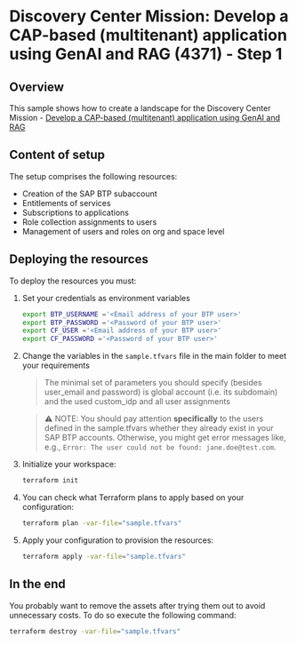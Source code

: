 # Discovery Center Mission: Develop a CAP-based (multitenant) application using GenAI and RAG (4371) - Step 1

## Overview

This sample shows how to create a landscape for the Discovery Center Mission - [Develop a CAP-based (multitenant) application using GenAI and RAG](https://discovery-center.cloud.sap/missiondetail/4371/)

## Content of setup

The setup comprises the following resources:

- Creation of the SAP BTP subaccount
- Entitlements of services
- Subscriptions to applications
- Role collection assignments to users
- Management of users and roles on org and space level

## Deploying the resources

To deploy the resources you must:

1. Set your credentials as environment variables
   
   ```bash
   export BTP_USERNAME ='<Email address of your BTP user>'
   export BTP_PASSWORD ='<Password of your BTP user>'
   export CF_USER ='<Email address of your BTP user>'
   export CF_PASSWORD ='<Password of your BTP user>'   
   ```

2. Change the variables in the `sample.tfvars` file in the main folder to meet your requirements

   > The minimal set of parameters you should specify (besides user_email and password) is global account (i.e. its subdomain) and the used custom_idp and all user assignments

   > ⚠ NOTE: You should pay attention **specifically** to the users defined in the sample.tfvars whether they already exist in your SAP BTP accounts. Otherwise, you might get error messages like, e.g., `Error: The user could not be found: jane.doe@test.com`.


3. Initialize your workspace:

   ```bash
   terraform init
   ```

4. You can check what Terraform plans to apply based on your configuration:

   ```bash
   terraform plan -var-file="sample.tfvars"
   ```

5. Apply your configuration to provision the resources:

   ```bash
   terraform apply -var-file="sample.tfvars"
   ```

## In the end

You probably want to remove the assets after trying them out to avoid unnecessary costs. To do so execute the following command:

```bash
terraform destroy -var-file="sample.tfvars"
```